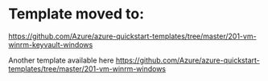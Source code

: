 # Template moved to:

https://github.com/Azure/azure-quickstart-templates/tree/master/201-vm-winrm-keyvault-windows

Another template available here
https://github.com/Azure/azure-quickstart-templates/tree/master/201-vm-winrm-windows

